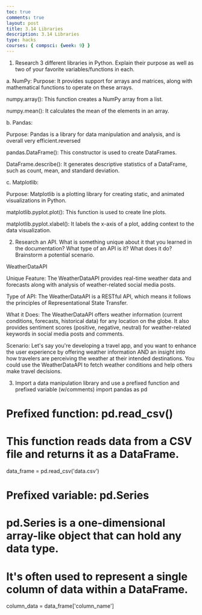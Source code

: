 ```yaml
---
toc: true 
comments: true 
layout: post 
title: 3.14 Libraries
description: 3.14 Libraries
type: hacks
courses: { compsci: {week: 9} } 
---
```


1. Research 3 different libraries in Python. Explain their purpose as well as two of your favorite variables/functions in each.

a. NumPy:
Purpose: It provides support for arrays and matrices, along with mathematical functions to operate on these arrays.

numpy.array(): This function creates a NumPy array from a list.

numpy.mean(): It calculates the mean of the elements in an array.

b. Pandas:

Purpose: Pandas is a library for data manipulation and analysis, and is overall very efficient.reversed

pandas.DataFrame(): This constructor is used to create DataFrames.

DataFrame.describe(): It generates descriptive statistics of a DataFrame, such as count, mean, and standard deviation.

  c. Matplotlib:

Purpose: Matplotlib is a plotting library for creating static, and animated visualizations in Python.

matplotlib.pyplot.plot(): This function is used to create line plots.

matplotlib.pyplot.xlabel(): It labels the x-axis of a plot, adding context to the data visualization.

2. Research an API. What is something unique about it that you learned in the documentation? What type of an API is it? What does it do? Brainstorm a potential scenario.

WeatherDataAPI

Unique Feature: The WeatherDataAPI provides real-time weather data and forecasts along with analysis of weather-related social media posts.

Type of API: The WeatherDataAPI is a RESTful API, which means it follows the principles of Representational State Transfer.

What it Does: The WeatherDataAPI offers weather information (current conditions, forecasts, historical data) for any location on the globe. It also provides sentiment scores (positive, negative, neutral) for weather-related keywords in social media posts and comments.

Scenario: Let's say you're developing a travel app, and you want to enhance the user experience by offering weather information AND an insight into how travelers are perceiving the weather at their intended destinations. You could use the WeatherDataAPI to fetch weather conditions and help others make travel decisions.

3. Import a data manipulation library and use a prefixed function and prefixed variable (w/comments)
import pandas as pd

# Prefixed function: pd.read_csv()

# This function reads data from a CSV file and returns it as a DataFrame.

data_frame = pd.read_csv('data.csv')
# Prefixed variable: pd.Series

# pd.Series is a one-dimensional array-like object that can hold any data type.

# It's often used to represent a single column of data within a DataFrame.

column_data = data_frame['column_name']